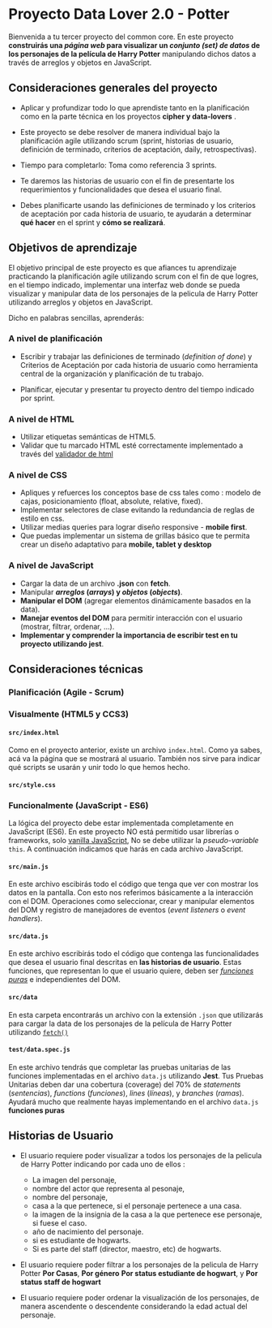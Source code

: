 # Proyecto Data Lover 2.0 - Potter

Bienvenida a tu tercer proyecto del common core.
En este proyecto **construirás una _página web_ para visualizar un
_conjunto (set) de datos_ de los personajes de la película de Harry Potter** manipulando dichos datos a través de arreglos y objetos en JavaScript.

## Consideraciones generales del proyecto

* Aplicar y profundizar todo lo que aprendiste tanto en la planificación como en la parte técnica en los proyectos **cipher y data-lovers** .

* Este proyecto se debe resolver de manera individual bajo la planificación agile utilizando scrum (sprint, historias de usuario, definición de terminado, criterios de aceptación, daily, retrospectivas).

* Tiempo para completarlo: Toma como referencia 3 sprints.

* Te daremos las historias de usuario con el fin de presentarte los requerimientos y funcionalidades que desea el usuario final.

* Debes planificarte usando las definiciones de terminado y los criterios de aceptación por cada historia de usuario, te ayudarán a determinar **qué hacer** en el sprint y **cómo se realizará**.

## Objetivos de aprendizaje

El objetivo principal de este proyecto es que afiances tu aprendizaje practicando la planificación agile utilizando scrum con el fin de que logres, en el tiempo indicado, implementar una interfaz web donde se pueda visualizar y manipular data de los personajes de la pelicula de Harry Potter utilizando arreglos y objetos en JavaScript.

Dicho en palabras sencillas, aprenderás:

### A nivel de planificación

* Escribir y trabajar las definiciones de terminado (_definition of done_) y Criterios de Aceptación por cada historia de usuario como herramienta central de la organización y planificación de tu trabajo.

* Planificar, ejecutar y presentar tu proyecto dentro del tiempo indicado por sprint.

### A nivel de HTML

* Utilizar etiquetas semánticas de HTML5.
* Validar que tu marcado HTML esté correctamente implementado a través del [validador de html](https://validator.w3.org/)

### A nivel de CSS

* Apliques y refuerces los conceptos base de css tales como : modelo de cajas, posicionamiento (float, absolute, relative, fixed).
* Implementar selectores de clase evitando la redundancia de reglas de estilo en css.
* Utilizar medias queries para lograr diseño responsive - **mobile first**.
* Que puedas implementar un sistema de grillas básico que te permita crear un diseño adaptativo para **mobile, tablet y desktop**

### A nivel de JavaScript

* Cargar la data de un archivo **.json** con **fetch**.
* Manipular **_arreglos_ (_arrays_) y _objetos_ (_objects_)**.
* **Manipular el DOM** (agregar elementos dinámicamente basados en la data).
* **Manejar eventos del DOM** para permitir interacción con el usuario (mostrar, filtrar, ordenar, ...).
* **Implementar y comprender la importancia de escribir test en tu proyecto utilizando jest**.

## Consideraciones técnicas

### Planificación (Agile - Scrum)

### Visualmente (HTML5 y CCS3)

#### `src/index.html`

Como en el proyecto anterior, existe un archivo `index.html`. Como ya sabes,
acá va la página que se mostrará al usuario. También nos sirve para indicar
qué scripts se usarán y unir todo lo que hemos hecho.

#### `src/style.css`

### Funcionalmente (JavaScript - ES6)

La lógica del proyecto debe estar implementada completamente en JavaScript (ES6). En este proyecto NO está permitido usar librerías o
frameworks, solo [vanilla JavaScript](https://medium.com/laboratoria-how-to/vanillajs-vs-jquery-31e623bbd46e),
No se debe utilizar la _pseudo-variable_ `this`.
A continuación indicamos que harás en cada archivo JavaScript.

#### `src/main.js`

En este archivo escibirás todo el código que tenga que ver con mostrar los datos en la pantalla. Con esto nos referimos básicamente a la interacción con el DOM. Operaciones como seleccionar, crear y manipular elementos del DOM y registro de manejadores de eventos (_event listeners_ o _event handlers_).

#### `src/data.js`

En este archivo escribirás todo el código que contenga las funcionalidades que desea el usuario final descritas en **las historias de usuario**.
Estas funciones, que representan lo que el usuario quiere, deben ser [_funciones puras_](https://medium.com/laboratoria-developers/introducci%C3%B3n-a-la-programaci%C3%B3n-funcional-en-javascript-parte-2-funciones-puras-b99e08c2895d) e independientes del DOM.

#### `src/data`

En esta carpeta encontrarás un archivo con la extensión `.json` que utilizarás para cargar la data de los personajes de la película de Harry Potter utilizando [`fetch()`](https://developer.mozilla.org/es/docs/Web/API/Fetch_API)

#### `test/data.spec.js`

En este archivo tendrás que completar las pruebas unitarias de las funciones implementadas en el archivo `data.js` utilizando **Jest**.
Tus Pruebas Unitarias deben dar una cobertura (coverage) del 70% de _statements_ (_sentencias_), _functions_ (_funciones_), _lines_ (_líneas_), y _branches_ (_ramas_).
Ayudará mucho que realmente hayas implementando en el archivo `data.js` **funciones puras**

## Historias de Usuario

* El usuario requiere poder visualizar a todos los personajes de la pelicula de Harry Potter indicando por cada uno de ellos :
  * La imagen del personaje,
  * nombre del actor que representa al pesonaje,
  * nombre del personaje,
  * casa a la que pertenece, si el personaje pertenece a una casa.
  * la imagen de la insignia de la casa a la que pertenece ese personaje, si fuese el caso.
  * año de nacimiento del personaje.
  * si es estudiante de hogwarts.
  * Si es parte del staff (director, maestro, etc) de hogwarts.

* El usuario requiere poder filtrar a los personajes de la pelicula de Harry Potter **Por Casas**, **Por género** **Por status estudiante de hogwart**, y **Por status staff de hogwart**

* El usuario requiere poder ordenar la visualización de los personajes, de manera ascendente o descendente considerando la edad actual del personaje.